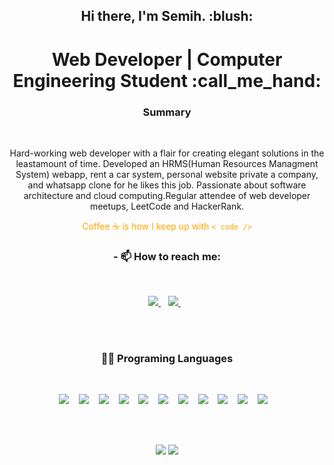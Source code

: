 <h2 align="center"> Hi there, I'm Semih. :blush:</h2>
<h1 align="center"> Web Developer | Computer Engineering Student :call_me_hand:</h1>

<div align="center">


### Summary

<br/>

Hard-working web developer with a flair for creating elegant solutions in the leastamount of time. Developed an HRMS(Human Resources Managment System) webapp, rent a car system, personal website private a company, and whatsapp clone
for he likes this job. Passionate about software architecture and cloud computing.Regular attendee of web developer meetups, LeetCode and HackerRank.

<font color="orange">Coffee :coffee: is how I keep up with `< code />` </font>

</div>

<h3 align="center"> - 📫 How to reach me:   </h3><br>

<p align="center">
  <a href="https://www.linkedin.com/in/semih-%C5%9Fahan-8a7627176/">
    <img src="https://img.shields.io/badge/linkedin-%230077B5.svg?&style=for-the-badge&logo=linkedin&logoColor=white" />
  </a>&nbsp;&nbsp; <a href="https://twitter.com/Semih87059904?s=08">
    <img src="https://img.shields.io/badge/Twitter-1DA1F2?style=for-the-badge&logo=twitter&logoColor=white" />
  </a>&nbsp;&nbsp;
  
</p>

<br />
<br />

<h3 align="center"> 👩‍💻 Programing Languages</h3>
<br/>

<p align="center"> 

  <img src="https://img.shields.io/badge/Java-ED8B00?style=for-the-badge&logo=java&logoColor=white" />
  &nbsp;&nbsp; 
  
  <img src="https://img.shields.io/badge/C%23-239120?style=for-the-badge&logo=c-sharp" />
  &nbsp;&nbsp;

  <img src="https://img.shields.io/badge/php-68228b?style=for-the-badge&logo=php&logoColor=white" />
  &nbsp;&nbsp; 
  
  <img src="https://img.shields.io/badge/JavaScript-ffe413?style=for-the-badge&logo=javascript&logoColor=000" />
  &nbsp;&nbsp; 

  <img src="https://img.shields.io/badge/typescript-1874cd?style=for-the-badge&logo=typescript&logoColor=white" />
  &nbsp;&nbsp; 

  <img src="https://img.shields.io/badge/react-000?style=for-the-badge&logo=react" />
  &nbsp;&nbsp; 

  <img src="https://img.shields.io/badge/angular-fff?style=for-the-badge&logo=angular&logoColor=CB221C" />
  &nbsp;&nbsp; 

  <img src="https://img.shields.io/badge/css-00bfff?style=for-the-badge&logo=css3&logoColor=blue" />
  &nbsp;&nbsp; 

  <img src="https://img.shields.io/badge/sass-fff?style=for-the-badge&logo=sass" />
  &nbsp;&nbsp; 

  <img src="https://img.shields.io/badge/bootstrap-9a32cd?style=for-the-badge&logo=bootstrap&logoColor=white" />
  &nbsp;&nbsp; 

  <img src="https://img.shields.io/badge/git-fff?style=for-the-badge&logo=git" />
  &nbsp;&nbsp; 


</p>

<br />
<br />

<p align="center">

<img src="https://github-readme-stats.vercel.app/api?username=semihshn&theme=tokyonight" >

<img src="https://github-readme-stats.vercel.app/api/top-langs/?username=semihshn&layout=compact&theme=tokyonight" >

</p>

